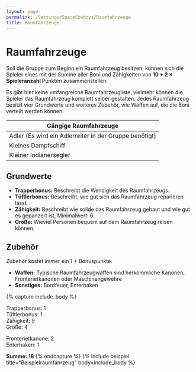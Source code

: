 ```yaml
---
layout: page
permalink: /Settings/SpaceCowboys/Raumfahrzeuge
title: Raumfahrzeuge
---
```


# Raumfahrzeuge

Soll die Gruppe zum Beginn ein Raumfahrzeug besitzen, können sich die Spieler eines mit der Summe aller Boni und Zähigkeiten von <strong>10 + 2 &times; Spieleranzahl </strong>Punkten zusammenstellen.

Es gibt hier keine umfangreiche Raumfahrzeugliste, vielmehr können die Spieler das Raumfahrzeug komplett selber gestalten. Jedes Raumfahrzeug besitzt vier Grundwerte und weiteres Zubehör, wie Waffen auf, die die Boni verteilt werden können.

<table>
<tbody>
<tr><th>Gängige Raumfahrzeuge</th></tr>
</tbody>
<tbody>
<tr><td>Adler (Es wird ein Adlerreiter in der Gruppe benötigt)</td></tr>
<tr><td>Kleines Dampfschiff</td></tr>
<tr><td>Kleiner Indianersegler</td></tr>
</tbody>
</table>

## Grundwerte

- <strong>Trapperbonus:</strong> Beschreibt die Wendigkeit des Raumfahrzeugs.
- <strong>Tüftlerbonus:</strong> Beschreibt, wie gut sich das Raumfahrzeug reparieren lässt.
- <strong>Zähigkeit:</strong> Beschreibt wie solide das Raumfahrzeug gebaut und wie gut es gepanzert ist, Minimalwert: 6.
- <strong>Größe:</strong> Wieviel Personen bequem auf dem Raumfahrzeug reisen können.

## Zubehör

Zubehör kostet immer ein 1 + Bonuspunkte.

- <strong>Waffen:</strong> Typische Raumfahrzeugwaffen sind herkömmliche Kanonen, Fronterietkanonen oder Maschinengewehre
- <strong>Sonstiges:</strong> Bordfeuer, Enterhaken

{% capture include_body %}
<p>Trapperbonus: 1<br/>
Tüftlerbonus: 1<br/>
Zähigkeit: 9<br/>
Größe: 4</p>
<p>Fronterietkanone: 2<br/>
Enterhaken: 1</p>
<strong>Summe: 18</strong>
{% endcapture %}
{% include beispiel title="Beispielraumfahrzeug" body=include_body %}
